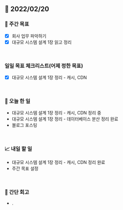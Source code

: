 ## 📅 2022/02/20


### 👏 주간 목표

- [x] 회사 업무 파악하기
- [x] 대규모 시스템 설계 1장 읽고 정리

<br/>

### 일일 목표 체크리스트(어제 정한 목표)

- [x] 대규모 시스템 설계 1장 정리 - 캐시, CDN

<br/>

### 💯 오늘 한 일

- 대규모 시스템 설계 1장 정리 - 캐시, CDN 정리 중
- 대규모 시스템 설계 1장 정리 - 데이터베이스 분산 정리 완료
- 블로그 포스팅

<br/>

### 📈 내일 할 일

- 대규모 시스템 설계 1장 정리 - 캐시, CDN 정리 완료
- 주간 목표 설정

<br/>

### 🤔 간단 회고

- .




 




 








